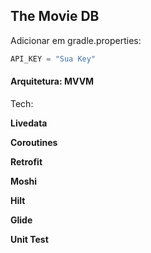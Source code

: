 ## The Movie DB 



Adicionar em gradle.properties:

```groovy
API_KEY = "Sua Key"
```



#### **Arquitetura: MVVM**

Tech: 

**Livedata**

**Coroutines**

**Retrofit**

**Moshi**

**Hilt**

**Glide**

**Unit Test**

